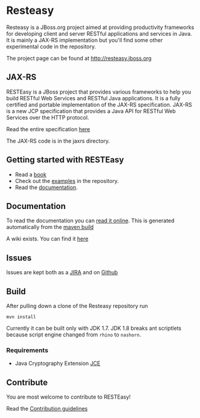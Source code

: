 # Resteasy
Resteasy is a JBoss.org project aimed at providing productivity frameworks for developing client and server RESTful applications and services in Java.  It is mainly a JAX-RS implementation but you'll find some other experimental code in the repository.

The project page can be found at http://resteasy.jboss.org

## JAX-RS
RESTEasy is a JBoss project that provides various frameworks to help you build RESTful Web Services and RESTful Java applications. It is a fully certified and portable implementation of the JAX-RS specification. JAX-RS is a new JCP specification that provides a Java API for RESTful Web Services over the HTTP protocol.

Read the entire specification [here](https://jax-rs-spec.java.net/)

The JAX-RS code is in the jaxrs directory.

## Getting started with RESTEasy
- Read a [book](http://resteasy.jboss.org/books.html)
- Check out the [examples](https://github.com/resteasy/Resteasy/tree/master/jaxrs/examples) in the repository.
- Read the [documentation](http://resteasy.jboss.org/docs.html).

## Documentation

To read the documentation you can [read it online](http://resteasy.jboss.org/docs.html). This is generated automatically from the [maven build](https://github.com/resteasy/Resteasy/tree/master/jaxrs/docbook)

A wiki exists. You can find it [here](http://wiki.jboss.org/wiki/RESTeasyJAXRS)

## Issues
Issues are kept both as a [JIRA](http://jira.jboss.org/jira/browse/RESTEASY) and on [Github](https://github.com/resteasy/Resteasy/issues)

## Build
After pulling down a clone of the Resteasy repository run

	mvn install

Currently it can be built only with JDK 1.7. JDK 1.8 breaks ant scriptlets because script engine changed from `rhino` to `nashorn`.

### Requirements
- Java Cryptography Extension [JCE](http://www.oracle.com/technetwork/java/javase/downloads/jce-7-download-432124.html)

## Contribute
You are most welcome to contribute to RESTEasy!

Read the [Contribution guidelines](./CONTRIBUTING.md)
